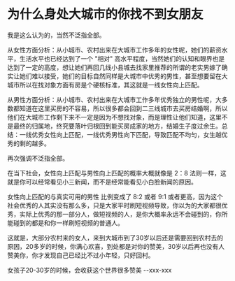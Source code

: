 # 为什么身处大城市的你找不到女朋友

我是这么认为的，当然不泛指全部。

从女性方面分析：从小城市、农村出来在大城市工作多年的女性呢，她们的薪资水平，生活水平也已经达到了一个 "相对" 高水平程度，当然她们的认知和眼界也是达到了一定的高度，想让她们再回几线小县城去找家里推荐的所谓的老实男嫁了确实让她们难以接受，她们的目标自然同样是大城市中优秀的男性，甚至想要留在大城市所以在找对象方面有房是个硬核标准，其这就是一线女性向上匹配。

从男性方面分析：从小城市、农村出来在大城市工作多年优秀独立的男性呢，大多数都知道在这里买房的不容易，所以很多都会回到二三线城市去买房结婚啊，所以他们在大城市工作剩下来不一定是因为不想找对象，而是理性让他们知道，这里不是最终的归属地，终究要落叶归根回到能买房成家的地方，结婚生子度过余生。总结：一线优秀女性向上匹配，一线优秀男性向下匹配，导致匹配不均匀，女生越优秀的剩的越多。

再次强调不泛指全部。

在当下社会，女性向上匹配与男性向上匹配的概率大概就像是 2：8 法则一样，这就是你可以经常看见小三新闻，而不是经常能看见小白脸新闻的原因。

女性向上匹配的与真实可用的男性 比例变成了 8:2 或者 9:1 或者更高，因为这个社会优秀的人其实没有那么多，只是大家平时刷短视频导致，你以为的大家都很优秀，实际上优秀的那一部分人，做短视频的人，是你大概率永远不会碰到的，你所能碰到的都是和你一样刷短视频的普通人。

这就是，大部分农村来的女人，来到大城市到了30岁以后还是需要回到农村去的原因，20多岁的时候，你满心欢喜，到处都是对你的赞美，30岁以后再也没有人赞美你，你才发现自己已经比不过小年轻，只好回村。

女孩子20-30岁的时候，会收获这个世界很多赞美 --xxx-xxx 
